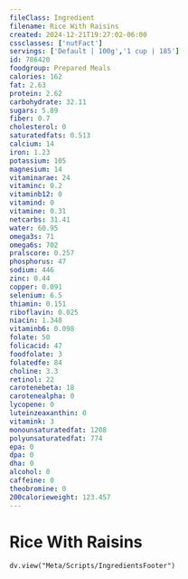 ```yaml
---
fileClass: Ingredient
filename: Rice With Raisins
created: 2024-12-21T19:27:02-06:00
cssclasses: ['nutFact']
servings: ['Default | 100g','1 cup | 185']
id: 786420
foodgroup: Prepared Meals
calories: 162
fat: 2.63
protein: 2.62
carbohydrate: 32.11
sugars: 5.89
fiber: 0.7
cholesterol: 0
saturatedfats: 0.513
calcium: 14
iron: 1.23
potassium: 105
magnesium: 14
vitaminarae: 24
vitaminc: 0.2
vitaminb12: 0
vitamind: 0
vitamine: 0.31
netcarbs: 31.41
water: 60.95
omega3s: 71
omega6s: 702
pralscore: 0.257
phosphorus: 47
sodium: 446
zinc: 0.44
copper: 0.091
selenium: 6.5
thiamin: 0.151
riboflavin: 0.025
niacin: 1.348
vitaminb6: 0.098
folate: 50
folicacid: 47
foodfolate: 3
folatedfe: 84
choline: 3.3
retinol: 22
carotenebeta: 18
carotenealpha: 0
lycopene: 0
luteinzeaxanthin: 0
vitamink: 3
monounsaturatedfat: 1208
polyunsaturatedfat: 774
epa: 0
dpa: 0
dha: 0
alcohol: 0
caffeine: 0
theobromine: 0
200calorieweight: 123.457
---
```


# Rice With Raisins

```dataviewjs
dv.view("Meta/Scripts/IngredientsFooter")
```